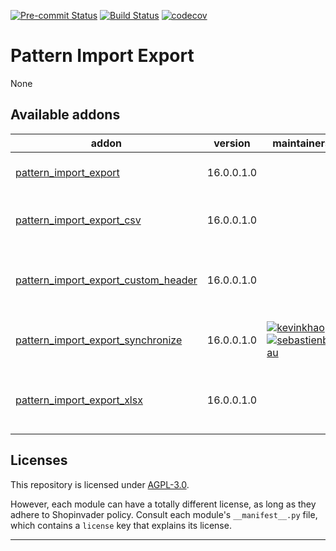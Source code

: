 
<!-- /!\ Non OCA Context : Set here the badge of your runbot / runboat instance. -->
[![Pre-commit Status](https://github.com/shopinvader/pattern-import-export/actions/workflows/pre-commit.yml/badge.svg?branch=16.0)](https://github.com/shopinvader/pattern-import-export/actions/workflows/pre-commit.yml?query=branch%3A16.0)
[![Build Status](https://github.com/shopinvader/pattern-import-export/actions/workflows/test.yml/badge.svg?branch=16.0)](https://github.com/shopinvader/pattern-import-export/actions/workflows/test.yml?query=branch%3A16.0)
[![codecov](https://codecov.io/gh/shopinvader/pattern-import-export/branch/16.0/graph/badge.svg)](https://codecov.io/gh/shopinvader/pattern-import-export)
<!-- /!\ Non OCA Context : Set here the badge of your translation instance. -->

<!-- /!\ do not modify above this line -->

# Pattern Import Export

None

<!-- /!\ do not modify below this line -->

<!-- prettier-ignore-start -->

[//]: # (addons)

Available addons
----------------
addon | version | maintainers | summary
--- | --- | --- | ---
[pattern_import_export](pattern_import_export/) | 16.0.0.1.0 |  | Pattern for import or export
[pattern_import_export_csv](pattern_import_export_csv/) | 16.0.0.1.0 |  | Pattern for import or export from to CSV files
[pattern_import_export_custom_header](pattern_import_export_custom_header/) | 16.0.0.1.0 |  | Allow to use custom headers names in export files
[pattern_import_export_synchronize](pattern_import_export_synchronize/) | 16.0.0.1.0 | [![kevinkhao](https://github.com/kevinkhao.png?size=30px)](https://github.com/kevinkhao) [![sebastienbeau](https://github.com/sebastienbeau.png?size=30px)](https://github.com/sebastienbeau) | Attachment Synchronize using patterns
[pattern_import_export_xlsx](pattern_import_export_xlsx/) | 16.0.0.1.0 |  | Pattern for import or export from to XLSX files

[//]: # (end addons)

<!-- prettier-ignore-end -->

## Licenses

This repository is licensed under [AGPL-3.0](LICENSE).

However, each module can have a totally different license, as long as they adhere to Shopinvader
policy. Consult each module's `__manifest__.py` file, which contains a `license` key
that explains its license.

----
<!-- /!\ Non OCA Context : Set here the full description of your organization. -->
